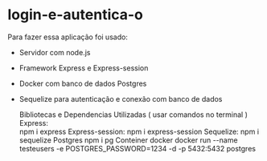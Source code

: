# login-e-autentica-o

Para fazer essa aplicação foi usado:
- Servidor com node.js
- Framework Express e Express-session
- Docker com banco de dados Postgres
- Sequelize para autenticação e conexão com banco de dados

  Bibliotecas e Dependencias Utilizadas ( usar comandos no terminal )
  Express:<br>
  npm i express
  Express-session:
  npm i express-session
  Sequelize:
  npm i sequelize
  Postgres
  npm i pg
  Conteiner docker
  docker run --name testeusers -e POSTGRES_PASSWORD=1234 -d -p 5432:5432 postgres
